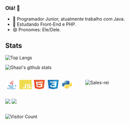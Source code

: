 ### Olá! 👋
- 🔭 Programador Junior, atualmente trabalho com Java.
- 🌱 Estudando Front-End e PHP.
- 😄 Pronomes: Ele/Dele.
## Stats
![Top Langs](https://github-readme-stats.vercel.app/api/top-langs/?username=gabrielsalesls&layout=compact&theme=dark&hide_border=true)

![Ghazi's github stats](https://github-readme-stats.vercel.app/api?username=gabrielsalesls&show_icons=true&hide_border=true&theme=dark)
  
<div style="display: inline_block"><br>
  <img align="center" alt="Sales-Java" height="30" width="40" src="https://raw.githubusercontent.com/devicons/devicon/master/icons/java/java-original.svg">
  <img align="center" alt="Sales-Js" height="30" width="40" src="https://raw.githubusercontent.com/devicons/devicon/master/icons/javascript/javascript-plain.svg">
  <img align="center" alt="Sales-HTML" height="30" width="40" src="https://raw.githubusercontent.com/devicons/devicon/master/icons/html5/html5-original.svg">
  <img align="center" alt="Sales-CSS" height="30" width="40" src="https://raw.githubusercontent.com/devicons/devicon/master/icons/css3/css3-original.svg">
  <img align="center" alt="Sales-Python" height="30" width="40" src="https://raw.githubusercontent.com/devicons/devicon/master/icons/python/python-original.svg">
  <img align="right" class="animated-gif" alt="Sales-rei" src="https://c.tenor.com/8Yp9XkSvkPIAAAAi/rei-ayanami-bread.gif" width="250" height="200">
</div>
  
   ##
 
  <a href="https://www.linkedin.com/in/gabrielsales322/" target="_blank"><img src="https://img.shields.io/badge/-LinkedIn-%230077B5?style=for-the-badge&logo=linkedin&logoColor=white" target="_blank"></a> 
   <a href = "mailto:salesgabriel311@gmail.com"><img src="https://img.shields.io/badge/-Gmail-%23333?style=for-the-badge&logo=gmail&logoColor=white" target="_blank"></a>
  ##
  ![Visitor Count](https://profile-counter.glitch.me/gabrielsalesls/count.svg)

